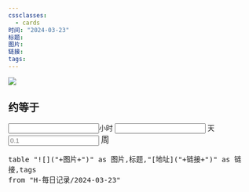 ```yaml
---
cssclasses:
  - cards
时间: "2024-03-23"
标题: 
图片: 
链接: 
tags: 
---
```

![](Pasted%20image%2020240323125044.png)



<h2>约等于</h2>
<input>小时 <input> 天   <input placeholder="0.1"> <big/>周  


```dataview
table "![]("+图片+")" as 图片,标题,"[地址]("+链接+")" as 链接,tags
from "H-每日记录/2024-03-23"
```
